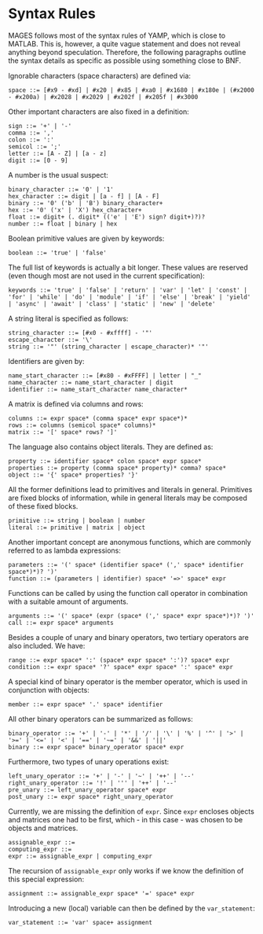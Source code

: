 # Syntax Rules

MAGES follows most of the syntax rules of YAMP, which is close to MATLAB. This is, however, a quite vague statement and does not reveal anything beyond speculation. Therefore, the following paragraphs outline the syntax details as specific as possible using something close to BNF.

Ignorable characters (space characters) are defined via:

```
space ::= [#x9 - #xd] | #x20 | #x85 | #xa0 | #x1680 | #x180e | (#x2000 - #x200a) | #x2028 | #x2029 | #x202f | #x205f | #x3000
```

Other important characters are also fixed in a definition:

```
sign ::= '+' | '-'
comma ::= ','
colon ::= ':'
semicol ::= ';'
letter ::= [A - Z] | [a - z]
digit ::= [0 - 9]
``` 

A number is the usual suspect:

```
binary_character ::= '0' | '1'
hex_character ::= digit | [a - f] | [A - F]
binary ::= '0' ('b' | 'B') binary_character+
hex ::= '0' ('x' | 'X') hex_character+
float ::= digit+ (. digit* (('e' | 'E') sign? digit+)?)?
number ::= float | binary | hex
```

Boolean primitive values are given by keywords:

```
boolean ::= 'true' | 'false'
```

The full list of keywords is actually a bit longer. These values are reserved (even though most are not used in the current specification):

```
keywords ::= 'true' | 'false' | 'return' | 'var' | 'let' | 'const' | 'for' | 'while' | 'do' | 'module' | 'if' | 'else' | 'break' | 'yield' | 'async' | 'await' | 'class' | 'static' | 'new' | 'delete'
```

A string literal is specified as follows:

```
string_character ::= [#x0 - #xffff] - '"'
escape_character ::= '\' 
string ::= '"' (string_character | escape_character)* '"'
```

Identifiers are given by:

```
name_start_character ::= [#x80 - #xFFFF] | letter | "_"
name_character ::= name_start_character | digit
identifier ::= name_start_character name_character*
```

A matrix is defined via columns and rows:

```
columns ::= expr space* (comma space* expr space*)*
rows ::= columns (semicol space* columns)*
matrix ::= '[' space* rows? ']'
```

The language also contains object literals. They are defined as:

```
property ::= identifier space* colon space* expr space*
properties ::= property (comma space* property)* comma? space*
object ::= '{' space* properties? '}'
```

All the former definitions lead to primitives and literals in general. Primitives are fixed blocks of information, while in general literals may be composed of these fixed blocks.

```
primitive ::= string | boolean | number
literal ::= primitive | matrix | object
```

Another important concept are anonymous functions, which are commonly referred to as lambda expressions:

```
parameters ::= '(' space* (identifier space* (',' space* identifier space*)*)? ')'
function ::= (parameters | identifier) space* '=>' space* expr
```

Functions can be called by using the function call operator in combination with a suitable amount of arguments.

```
arguments ::= '(' space* (expr (space* (',' space* expr space*)*)? ')'
call ::= expr space* arguments
```

Besides a couple of unary and binary operators, two tertiary operators are also included. We have:

```
range ::= expr space* ':' (space* expr space* ':')? space* expr
condition ::= expr space* '?' space* expr space* ':' space* expr
```

A special kind of binary operator is the member operator, which is used in conjunction with objects:

```
member ::= expr space* '.' space* identifier
```

All other binary operators can be summarized as follows:

```
binary_operator ::= '+' | '-' | '*' | '/' | '\' | '%' | '^' | '>' | '>=' | '<=' | '<' | '==' | '~=' | '&&' | '||'
binary ::= expr space* binary_operator space* expr
```

Furthermore, two types of unary operations exist:

```
left_unary_operator ::= '+' | '-' | '~' | '++' | '--'
right_unary_operator ::= '!' | ''' | '++' | '--'
pre_unary ::= left_unary_operator space* expr
post_unary ::= expr space* right_unary_operator
```

Currently, we are missing the definition of `expr`. Since `expr` encloses objects and matrices one had to be first, which - in this case - was chosen to be objects and matrices.

```
assignable_expr ::= 
computing_expr ::= 
expr ::= assignable_expr | computing_expr
```

The recursion of `assignable_expr` only works if we know the definition of this special expression:

```
assignment ::= assignable_expr space* '=' space* expr
```

Introducing a new (local) variable can then be defined by the `var_statement`:

```
var_statement ::= 'var' space+ assignment
```